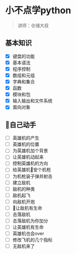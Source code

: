 # 小不点学python
> 讲师：仓储大叔

## 基本知识

- [x] 键盘的功能
- [x] 基本语法
- [x] 程序控制
- [x] 数组和元组
- [x] 字典和集合
- [x] 函数
- [x] 模块和包
- [x] 输入输出和文件系统
- [x] 面向对象

## 自己动手

- [ ] 英雄机的产生
- [ ] 英雄机的位置
- [ ] 为英雄机加个背景
- [ ] 让英雄机动起来
- [ ] 控制英雄机的方向
- [ ] 给英雄机安个机枪
- [ ] 为机枪装子弹并射击
- [ ] 建立敌机
- [ ] 敌机的种类
- [ ] 敌机起飞
- [ ] 向敌机开炮
- [ ] 让敌机有生命
- [ ] 击落敌机
- [ ] 击落敌机为你加分
- [ ] 让英雄机有生命
- [ ] 英雄机也会over
- [ ] 修改飞机的几个指标
- [ ] 无敌机来了
